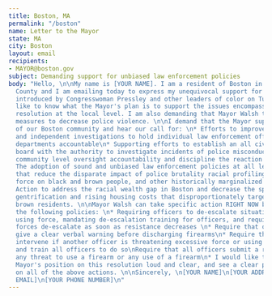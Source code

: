 ```yaml
---
title: Boston, MA
permalink: "/boston"
name: Letter to the Mayor
state: MA
city: Boston
layout: email
recipients:
- MAYOR@boston.gov
subject: Demanding support for unbiased law enforcement policies
body: "Hello, \n\nMy name is [YOUR NAME]. I am a resident of Boston in [YOUR COUNTY]
  County and I am emailing today to express my unequivocal support for the resolution
  introduced by Congresswoman Pressley and other leaders of color on Tuesday. I would
  like to know what the Mayor's plan is to support the issues encompassed in this
  resolution at the local level. I am also demanding that Mayor Walsh take specific
  measures to decrease police violence. \n\nI demand that the Mayor support the desires
  of our Boston community and hear our call for: \n* Efforts to improve oversight
  and independent investigations to hold individual law enforcement officers and police
  departments accountable\n* Supporting efforts to establish an all civilian review
  board with the authority to investigate incidents of police misconduct, to ensure
  community level oversight accountability and discipline the reaction of police officers\n*
  The adoption of sound and unbiased law enforcement policies at all levels of government
  that reduce the disparate impact of police brutality racial profiling and use of
  force on black and brown people, and other historically marginalized communities.\n*
  Action to address the racial wealth gap in Boston and decrease the spread of rampant
  gentrification and rising housing costs that disproportionately target black and
  brown residents. \n\nMayor Walsh can take specific action RIGHT NOW by enacting
  the following policies: \n* Requiring officers to de-escalate situations before
  using force, mandating de-escalation training for officers, and requiring that police
  forces de-escalate as soon as resistance decreases \n* Require that officers always
  give a clear verbal warning before discharging firearms\n* Require that officers
  intervene if another officer is threatening excessive force or using excessive force,
  and train all officers to do so\nRequire that all officers submit a report after
  any threat to use a firearm or any use of a firearm\n* I would like to hear the
  Mayor's position on this resolution loud and clear, and see a clear plan forward
  on all of the above actions. \n\nSincerely, \n[YOUR NAME]\n[YOUR ADDRESS]\n[YOUR
  EMAIL]\n[YOUR PHONE NUMBER]\n"
---
```


